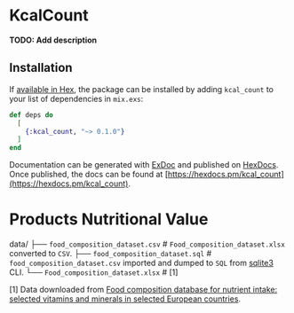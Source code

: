 # KcalCount

**TODO: Add description**

## Installation

If [available in Hex](https://hex.pm/docs/publish), the package can be installed
by adding `kcal_count` to your list of dependencies in `mix.exs`:

```elixir
def deps do
  [
    {:kcal_count, "~> 0.1.0"}
  ]
end
```

Documentation can be generated with [ExDoc](https://github.com/elixir-lang/ex_doc)
and published on [HexDocs](https://hexdocs.pm). Once published, the docs can
be found at [https://hexdocs.pm/kcal_count](https://hexdocs.pm/kcal_count).


# Products Nutritional Value


data/
├── `food_composition_dataset.csv`   # `Food_composition_dataset.xlsx` converted to `CSV`.
├── `food_composition_dataset.sql`   # `food_composition_dataset.csv` imported and dumped to `SQL` from [sqlite3](https://sqlite.org/) CLI.
└── `Food_composition_dataset.xlsx`  # [1]

[1] Data downloaded from [Food composition database for nutrient intake: selected vitamins and minerals in selected European countries](https://data.europa.eu/euodp/en/data/dataset/food-composition-database).
